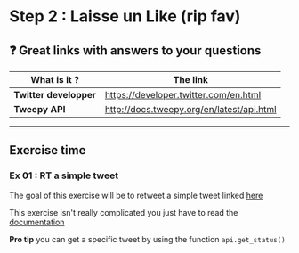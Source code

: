 # Step 2 : Laisse un Like (rip fav)

## :question: Great links with answers to your questions
What is it ? | The link
-------------|---------
**Twitter developper**|https://developer.twitter.com/en.html
**Tweepy API**|http://docs.tweepy.org/en/latest/api.html
---

## Exercise time

### Ex 01 : RT a simple tweet

The goal of this exercise will be to retweet a simple tweet linked [here](https://twitter.com/AlderiateTV/status/1229424056451182594)

This exercise isn't really complicated you just have to read the [documentation](http://docs.tweepy.org/en/latest/api.html)

**Pro tip** you can get a specific tweet by using the function ```api.get_status()```
